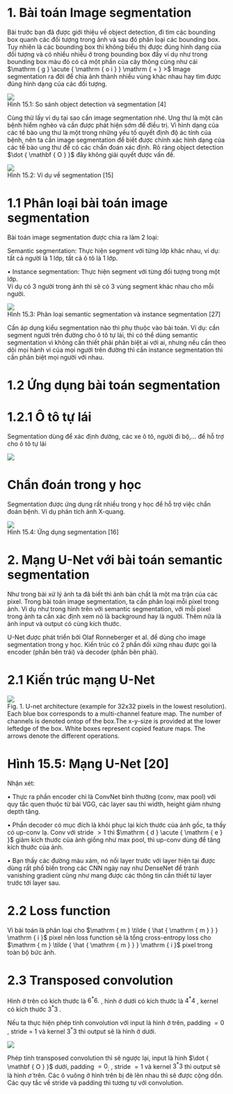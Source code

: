 # 1. Bài toán Image segmentation

Bài trước bạn đã được giới thiệu về object detection, đi tìm các bounding box quanh các đối tượng trong ảnh và sau đó phân loại các bounding box. Tuy nhiên là các bounding box thì không biểu thị được đúng hình dạng của đối tượng và có nhiều nhiễu ở trong bounding box đấy ví dụ như trong bounding box màu đỏ có cả một phần của cây thông cũng như cái $\mathrm { g } \acute { \mathrm { o i } } \mathrm { = } >$ Image segmentation ra đời để chia ảnh thành nhiều vùng khác nhau hay tìm được đúng hình dạng của các đối tượng.

![](images/image1.jpg)  
Hình 15.1: So sánh object detection và segmentation [4]

Cùng thử lấy ví dụ tại sao cần image segmentation nhé. Ung thư là một căn bệnh hiểm nghèo và cần được phát hiện sớm để điều trị. Vì hình dạng của các tế bào ung thư là một trong những yếu tố quyết định độ ác tính của bệnh, nên ta cần image segmentation để biết được chính xác hình dạng của các tế bào ung thư để có các chẩn đoán xác định. Rõ ràng object detection $\dot { \mathbf { O } }$ đây không giải quyết được vấn đề.

![](images/image2.jpg)  
Hình 15.2: Ví dụ về segmentation [15]



# 1.1 Phân loại bài toán image segmentation

Bài toán image segmentation được chia ra làm 2 loại:

Semantic segmentation: Thực hiện segment với từng lớp khác nhau, ví dụ: tất cả người là 1 lớp, tất cả ô tô là 1 lớp.

• Instance segmentation: Thực hiện segment với từng đối tượng trong một lớp.   
Ví dụ có 3 người trong ảnh thì sẽ có 3 vùng segment khác nhau cho mỗi người.

![](images/image3.jpg)  
Hình 15.3: Phân loại semantic segmentation và instance segmentation [27]

Cần áp dụng kiểu segmentation nào thì phụ thuộc vào bài toán. Ví dụ: cần segment người trên đường cho ô tô tự lái, thì có thể dùng semantic segmentation vì không cần thiết phải phân biệt ai với ai, nhưng nếu cần theo dõi mọi hành vi của mọi người trên đường thì cần instance segmentation thì cần phân biệt mọi người với nhau.

# 1.2 Ứng dụng bài toán segmentation

# 1.2.1 Ô tô tự lái

Segmentation dùng để xác định đường, các xe ô tô, người đi bộ,... để hỗ trợ cho ô tô tự lái

![](images/image4.jpg)



# Chẩn đoán trong y học

Segmentation được ứng dụng rất nhiều trong y học để hỗ trợ việc chẩn đoán bệnh. Ví dụ phân tích ảnh X-quang.

![](images/image5.jpg)  
Hình 15.4: Ứng dụng segmentation [16]

# 2. Mạng U-Net với bài toán semantic segmentation

Như trong bài xử lý ảnh ta đã biết thì ảnh bản chất là một ma trận của các pixel. Trong bài toán image segmentation, ta cần phân loại mỗi pixel trong ảnh. Ví dụ như trong hình trên với semantic segmentation, với mỗi pixel trong ảnh ta cần xác định xem nó là background hay là người. Thêm nữa là ảnh input và output có cùng kích thước.

U-Net được phát triển bởi Olaf Ronneberger et al. để dùng cho image segmentation trong y học. Kiến trúc có 2 phần đối xứng nhau được gọi là encoder (phần bên trái) và decoder (phần bên phải).

# 2.1 Kiến trúc mạng U-Net



![](images/image6.jpg)  
Fig. 1. U-net architecture (example for 32x32 pixels in the lowest resolution). Each blue box corresponds to a multi-channel feature map. The number of channels is denoted ontop of the box.The x-y-size is provided at the lower leftedge of the box. White boxes represent copied feature maps. The arrows denote the different operations.

# Hình 15.5: Mạng U-Net [20]

Nhận xét:

• Thực ra phần encoder chỉ là ConvNet bình thường (conv, max pool) với quy tắc quen thuộc từ bài VGG, các layer sau thì width, height giảm nhưng depth tăng.

• Phần decoder có mục đích là khôi phục lại kích thước của ảnh gốc, ta thấy có up-conv lạ. Conv với stride $> 1$ thì $\mathrm { d } \acute { \mathrm { e } }$ giảm kích thước của ảnh giống như max pool, thì up-conv dùng để tăng kích thước của ảnh.

• Bạn thấy các đường màu xám, nó nối layer trước với layer hiện tại được dùng rất phổ biến trong các CNN ngày nay như DenseNet để tránh vanishing gradient cũng như mang được các thông tin cần thiết từ layer trước tới layer sau.

# 2.2 Loss function

Vì bài toán là phân loại cho $\mathrm { m } \tilde { \hat { \mathrm { m } } } \mathrm { i }$ pixel nên loss function sẽ là tổng cross-entropy loss cho $\mathrm { m } \tilde { \hat { \mathrm { m } } } \mathrm { i }$ pixel trong toàn bộ bức ảnh.

# 2.3 Transposed convolution

Hình ở trên có kích thước là $6 ^ { * } 6 .$ , hình ở dưới có kích thước là $4 ^ { * } 4$ , kernel có kích thước $3 ^ { * } 3$ .

Nếu ta thực hiện phép tính convolution với input là hình ở trên, padding $= 0$ , stride = 1 và kernel $3 ^ { * } 3$ thì output sẽ là hình ở dưới.



![](images/image7.jpg)

Phép tính transposed convolution thì sẽ ngược lại, input là hình $\dot { \mathbf { O } }$ dưới, padding $= 0 _ { ; }$ , stride $= 1$ và kernel $3 ^ { * } 3$ thì output sẽ là hình $\dot { \sigma }$ trên. Các ô vuông ở hình trên bị đè lên nhau thì sẽ được cộng dồn. Các quy tắc về stride và padding thì tương tự với convolution.